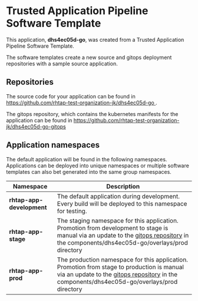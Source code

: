 # Trusted Application Pipeline Software Template

This application, **dhs4ec05d-go**, was created from a Trusted Application Pipeline Software Template.

The software templates create a new source and gitops deployment repositories with a sample source application. 

## Repositories

The source code for your application can be found in [https://github.com/rhtap-test-organization-jk/dhs4ec05d-go ](https://github.com/rhtap-test-organization-jk/dhs4ec05d-go ).
 
The gitops repository, which contains the kubernetes manifests for the application can be found in 
[https://github.com/rhtap-test-organization-jk/dhs4ec05d-go-gitops ](https://github.com/rhtap-test-organization-jk/dhs4ec05d-go-gitops ) 

## Application namespaces 

The default application will be found in the following namespaces. Applications can be deployed into unique namespaces or multiple software templates can also bet generated into the same group namespaces.  

|  Namespace   |  Description   |  
| -------- | -------- |   
| **rhtap-app-development** | The default application during development. Every build will be deployed to this namespace for testing. | 
| **rhtap-app-stage** | The staging namespace for this application. Promotion from development to stage is manual via an update to the [gitops repository](https://github.com/rhtap-test-organization-jk/dhs4ec05d-go-gitops ) in the components/dhs4ec05d-go/overlays/prod directory |  
| **rhtap-app-prod** | The production namespace for this application. Promotion from stage to production is manual via an update to the [gitops repository](https://github.com/rhtap-test-organization-jk/dhs4ec05d-go-gitops ) in the components/dhs4ec05d-go/overlays/prod directory | 